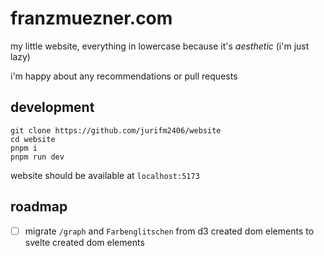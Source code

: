 # franzmuezner.com

my little website, everything in lowercase because it's *aesthetic* (i'm just lazy)

i'm happy about any recommendations or pull requests

## development
```
git clone https://github.com/jurifm2406/website
cd website
pnpm i
pnpm run dev
```
website should be available at `localhost:5173`

## roadmap

- [ ] migrate `/graph` and `Farbenglitschen` from d3 created dom elements to svelte created dom elements
